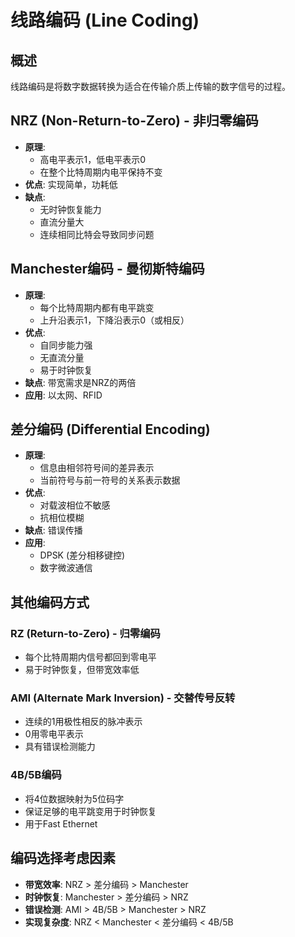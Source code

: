 # 线路编码 (Line Coding)

## 概述
线路编码是将数字数据转换为适合在传输介质上传输的数字信号的过程。

## NRZ (Non-Return-to-Zero) - 非归零编码
- **原理**: 
  - 高电平表示1，低电平表示0
  - 在整个比特周期内电平保持不变
- **优点**: 实现简单，功耗低
- **缺点**: 
  - 无时钟恢复能力
  - 直流分量大
  - 连续相同比特会导致同步问题

## Manchester编码 - 曼彻斯特编码
- **原理**: 
  - 每个比特周期内都有电平跳变
  - 上升沿表示1，下降沿表示0（或相反）
- **优点**: 
  - 自同步能力强
  - 无直流分量
  - 易于时钟恢复
- **缺点**: 带宽需求是NRZ的两倍
- **应用**: 以太网、RFID

## 差分编码 (Differential Encoding)
- **原理**: 
  - 信息由相邻符号间的差异表示
  - 当前符号与前一符号的关系表示数据
- **优点**: 
  - 对载波相位不敏感
  - 抗相位模糊
- **缺点**: 错误传播
- **应用**: 
  - DPSK (差分相移键控)
  - 数字微波通信

## 其他编码方式
### RZ (Return-to-Zero) - 归零编码
- 每个比特周期内信号都回到零电平
- 易于时钟恢复，但带宽效率低

### AMI (Alternate Mark Inversion) - 交替传号反转
- 连续的1用极性相反的脉冲表示
- 0用零电平表示
- 具有错误检测能力

### 4B/5B编码
- 将4位数据映射为5位码字
- 保证足够的电平跳变用于时钟恢复
- 用于Fast Ethernet

## 编码选择考虑因素
- **带宽效率**: NRZ > 差分编码 > Manchester
- **时钟恢复**: Manchester > 差分编码 > NRZ
- **错误检测**: AMI > 4B/5B > Manchester > NRZ
- **实现复杂度**: NRZ < Manchester < 差分编码 < 4B/5B 